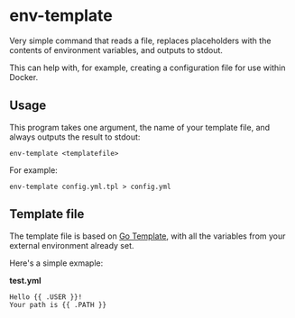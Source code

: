 env-template
============

Very simple command that reads a file, replaces placeholders with the contents of environment
variables, and outputs to stdout.

This can help with, for example, creating a configuration file for use within Docker.

Usage
-----

This program takes one argument, the name of your template file, and always outputs the
result to stdout:

    env-template <templatefile>

For example:

    env-template config.yml.tpl > config.yml

Template file
-------------

The template file is based on [Go Template](http://golang.org/pkg/text/template/), with
all the variables from your external environment already set.

Here's a simple exmaple:

**test.yml**

    Hello {{ .USER }}!
    Your path is {{ .PATH }}
